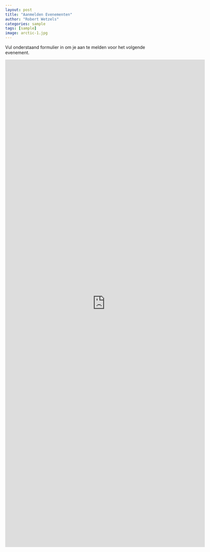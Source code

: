 ```yaml
---
layout: post
title: "Aanmelden Evenementen"
author: "Robert Wetzels"
categories: sample
tags: [sample]
image: arctic-1.jpg
---
```


<div class="container">
    <p>Vul onderstaand formulier in om je aan te melden voor het volgende evenement.</p>
    <iframe src="https://docs.google.com/forms/d/e/1FAIpQLSfi3LdOgcO9nmrYV1N6i5INrbBgb1y4JF9xDtCwj2uYhxDMbg/viewform?embedded=true" width="640" height="1560" frameborder="0" marginheight="0" marginwidth="0">Laden…</iframe>
</div>
